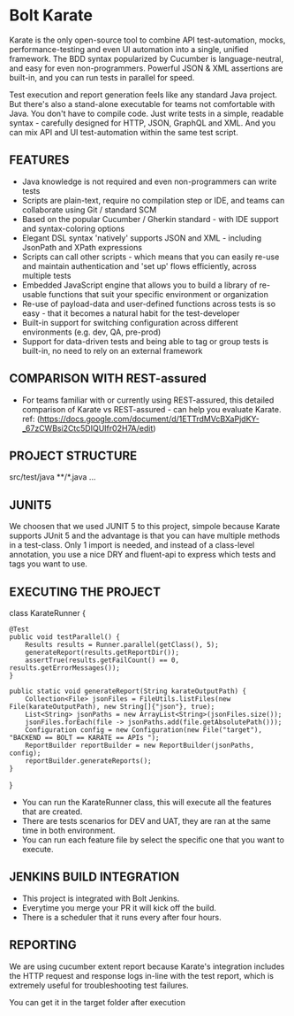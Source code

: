 # Bolt Karate 

Karate is the only open-source tool to combine API test-automation, mocks, performance-testing and even UI automation into a single, unified framework. 
The BDD syntax popularized by Cucumber is language-neutral, and easy for even non-programmers. Powerful JSON & XML assertions are built-in, and you can run tests in parallel for speed.

Test execution and report generation feels like any standard Java project. But there's also a stand-alone executable for teams not comfortable with Java. You don't have to compile code. 
Just write tests in a simple, readable syntax - carefully designed for HTTP, 
JSON, GraphQL and XML. And you can mix API and UI test-automation within the same test script.

FEATURES
-----------
 - Java knowledge is not required and even non-programmers can write tests
 - Scripts are plain-text, require no compilation step or IDE, and teams can collaborate using Git / standard SCM
 - Based on the popular Cucumber / Gherkin standard - with IDE support and syntax-coloring options
 - Elegant DSL syntax 'natively' supports JSON and XML - including JsonPath and XPath expressions
 - Scripts can call other scripts - which means that you can easily re-use and maintain authentication and 'set up' flows efficiently, across multiple tests
 - Embedded JavaScript engine that allows you to build a library of re-usable functions that suit your specific environment or organization
 - Re-use of payload-data and user-defined functions across tests is so easy - that it becomes a natural habit for the test-developer
 - Built-in support for switching configuration across different environments (e.g. dev, QA, pre-prod)
 - Support for data-driven tests and being able to tag or group tests is built-in, no need to rely on an external framework
 
 COMPARISON WITH REST-assured 
 ----------------------------
 - For teams familiar with or currently using REST-assured, this detailed comparison of Karate vs REST-assured - can help you evaluate Karate.
    ref: (https://docs.google.com/document/d/1ETTrdMVcBXaPjdKY-_67zCWBsi2Ctc5DIQUIfr02H7A/edit)
    
    
PROJECT STRUCTURE
------------------

<build>
    <testResources>
        <testResource>
            <directory>src/test/java</directory>
            <excludes>
                <exclude>**/*.java</exclude>
            </excludes>
        </testResource>
    </testResources>        
    <plugins>
    ...
    </plugins>
</build>


JUNIT5
-------
We choosen that we used JUNIT 5 to this project, simpole because Karate supports JUnit 5 and the advantage is that you can have multiple methods in a test-class. 
Only 1 import is needed, and instead of a class-level annotation, you use a nice DRY and fluent-api to express which tests and tags you want to use.

EXECUTING THE PROJECT
----------------------

class KarateRunner {

    @Test
    public void testParallel() {
        Results results = Runner.parallel(getClass(), 5);
        generateReport(results.getReportDir());
        assertTrue(results.getFailCount() == 0, results.getErrorMessages());
    }

    public static void generateReport(String karateOutputPath) {
        Collection<File> jsonFiles = FileUtils.listFiles(new File(karateOutputPath), new String[]{"json"}, true);
        List<String> jsonPaths = new ArrayList<String>(jsonFiles.size());
        jsonFiles.forEach(file -> jsonPaths.add(file.getAbsolutePath()));
        Configuration config = new Configuration(new File("target"), "BACKEND == BOLT == KARATE == APIs ");
        ReportBuilder reportBuilder = new ReportBuilder(jsonPaths, config);
        reportBuilder.generateReports();
    }
}
 - You can run the KarateRunner class, this will execute all the features that are created.
 - There are tests scenarios for DEV and UAT, they are ran at the same time in both environment.
 - You can run each feature file by select the specific one that you want to execute.
 
 
 JENKINS BUILD INTEGRATION
 -------------------------
 
 - This project is integrated with Bolt Jenkins.
 - Everytime you merge your PR it will kick off the build.
 - There is a scheduler that it runs every after four hours.
 
 
 REPORTING
 -----------

We are using cucumber extent report because Karate's integration includes the HTTP request and response logs in-line with the test report, which is extremely useful for troubleshooting test failures.

You can get it in the target folder after execution



























